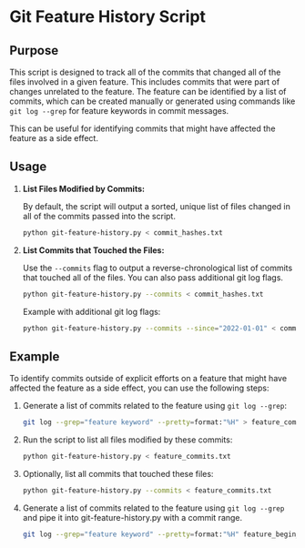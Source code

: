 # Git Feature History Script

## Purpose

This script is designed to track all of the commits that changed all of the files involved in a given feature. This includes commits that were part of changes unrelated to the feature. The feature can be identified by a list of commits, which can be created manually or generated using commands like `git log --grep` for feature keywords in commit messages.

This can be useful for identifying commits that might have affected the feature as a side effect.

## Usage

1. **List Files Modified by Commits:**

   By default, the script will output a sorted, unique list of files changed in all of the commits passed into the script.

   ```sh
   python git-feature-history.py < commit_hashes.txt
   ```

2. **List Commits that Touched the Files:**

   Use the `--commits` flag to output a reverse-chronological list of commits that touched all of the files. You can also pass additional git log flags.

   ```sh
   python git-feature-history.py --commits < commit_hashes.txt
   ```

   Example with additional git log flags:

   ```sh
   python git-feature-history.py --commits --since="2022-01-01" < commit_hashes.txt
   ```

## Example

To identify commits outside of explicit efforts on a feature that might have affected the feature as a side effect, you can use the following steps:

1. Generate a list of commits related to the feature using `git log --grep`:

   ```sh
   git log --grep="feature keyword" --pretty=format:"%H" > feature_commits.txt
   ```

2. Run the script to list all files modified by these commits:

   ```sh
   python git-feature-history.py < feature_commits.txt
   ```

3. Optionally, list all commits that touched these files:

   ```sh
   python git-feature-history.py --commits < feature_commits.txt
   ```

4. Generate a list of commits related to the feature using `git log --grep` and pipe it into git-feature-history.py with a commit range.

   ```sh
   git log --grep="feature keyword" --pretty=format:"%H" feature_begin_ref..HEAD | python3 git-file-history.py --commits output_range_begin..HEAD
   ```
